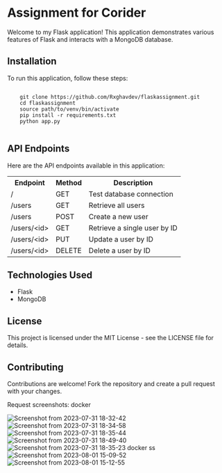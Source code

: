 
<!DOCTYPE html>
<html>
<head>
</head>
<body>
  <h1>Assignment for Corider</h1>
  <p>
    Welcome to my Flask application! This application demonstrates various features of Flask and interacts with a MongoDB database.
  </p>

  <h2>Installation</h2>
  <p>
    To run this application, follow these steps:
  </p>
  <code>
    git clone https://github.com/Rxghavdev/flaskassignment.git
    cd flaskassignment
    source path/to/venv/bin/activate
    pip install -r requirements.txt
    python app.py
  </code>

  <h2>API Endpoints</h2>
  <p>
    Here are the API endpoints available in this application:
  </p>
  <table>
    <tr>
      <th>Endpoint</th>
      <th>Method</th>
      <th>Description</th>
    </tr>
    <tr>
      <td>/</td>
      <td>GET</td>
      <td>Test database connection</td>
    </tr>
    <tr>
      <td>/users</td>
      <td>GET</td>
      <td>Retrieve all users</td>
    </tr>
    <tr>
      <td>/users</td>
      <td>POST</td>
      <td>Create a new user</td>
    </tr>
    <tr>
      <td>/users/&lt;id&gt;</td>
      <td>GET</td>
      <td>Retrieve a single user by ID</td>
    </tr>
    <tr>
      <td>/users/&lt;id&gt;</td>
      <td>PUT</td>
      <td>Update a user by ID</td>
    </tr>
    <tr>
      <td>/users/&lt;id&gt;</td>
      <td>DELETE</td>
      <td>Delete a user by ID</td>
    </tr>
  </table>





  <h2>Technologies Used</h2>
  <ul>
    <li>Flask</li>
    <li>MongoDB</li>
  </ul>

  <h2>License</h2>
  <p>
    This project is licensed under the MIT License - see the LICENSE file for details.
  </p>

  <h2>Contributing</h2>
  <p>
    Contributions are welcome! Fork the repository and create a pull request with your changes.
  </p>
</body>
</html>
Request screenshots:
docker



![Screenshot from 2023-07-31 18-32-42](https://github.com/Rxghavdev/flaskassignment/assets/94173505/7708b7d6-749b-4fca-8a2e-148208e8bd88)
![Screenshot from 2023-07-31 18-34-58](https://github.com/Rxghavdev/flaskassignment/assets/94173505/269b6f6c-202c-45d7-a1e7-a3a97f4dd352)
![Screenshot from 2023-07-31 18-35-44](https://github.com/Rxghavdev/flaskassignment/assets/94173505/13232750-2c75-4b99-b962-1e5fd5d2fa05)
![Screenshot from 2023-07-31 18-49-40](https://github.com/Rxghavdev/flaskassignment/assets/94173505/04a17c28-078a-4939-9692-9d94de14dc3a)
![Screenshot from 2023-07-31 18-35-23](https://github.com/Rxghavdev/flaskassignment/assets/94173505/28ecee03-d066-4901-8d87-0cbc4d4e82c6)
docker ss
![Screenshot from 2023-08-01 15-09-52](https://github.com/Rxghavdev/flaskassignment/assets/94173505/20f9cbc6-60eb-4e78-90be-72a41eb95740)
![Screenshot from 2023-08-01 15-12-55](https://github.com/Rxghavdev/flaskassignment/assets/94173505/de170d8a-5d7f-4067-b95b-636a0e985ae8)




